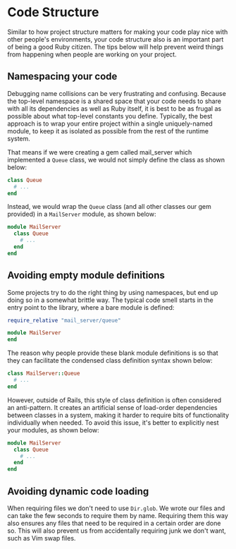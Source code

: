 # Code Structure

Similar to how project structure matters for making your code play nice with other people's environments, your code structure also is an important part of being a good Ruby citizen. The tips below will help prevent weird things from happening when people are working on your project.

## Namespacing your code

Debugging name collisions can be very frustrating and confusing. Because the top-level namespace is a shared space that your code needs to share with all its dependencies as well as Ruby itself, it is best to be as frugal as possible about what top-level constants you define. Typically, the best approach is to wrap your entire project within a single uniquely-named module, to keep it as isolated as possible from the rest of the runtime system.

That means if we were creating a gem called mail_server which implemented a `Queue` class, we would not simply define the class as shown below:

```ruby
class Queue
  # ...
end
```

Instead, we would wrap the `Queue` class (and all other classes our gem provided) in a `MailServer` module, as shown below:

```ruby
module MailServer
  class Queue
    # ...
  end
end
```

## Avoiding empty module definitions

Some projects try to do the right thing by using namespaces, but end up doing so in a somewhat brittle way. The typical code smell starts in the entry point to the library, where a bare module is defined:

```ruby
require_relative "mail_server/queue"

module MailServer
end
```

The reason why people provide these blank module definitions is so that they can facilitate the condensed class definition syntax shown below:

```ruby
class MailServer::Queue
  # ...
end
```

However, outside of Rails, this style of class definition is often considered an anti-pattern. It creates an artificial sense of load-order dependencies between classes in a system, making it harder to require bits of functionality individually when needed. To avoid this issue, it's better to explicitly nest your modules, as shown below:

```ruby
module MailServer
  class Queue
    # ...
  end
end
```

## Avoiding dynamic code loading

When requiring files we don't need to use `Dir.glob`. We wrote our files and can take the few seconds to require them by name. Requiring them this way also ensures any files that need to be required in a certain order are done so. This will also prevent us from accidentally requiring junk we don't want, such as Vim swap files.
